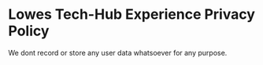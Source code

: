 # Lowes Tech-Hub Experience Privacy Policy
We dont record or store any user data whatsoever for any purpose.
